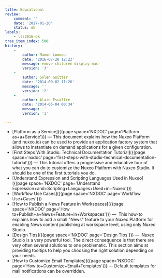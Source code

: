 ```yaml
---
title: Educational
review:
    comment: ''
    date: '2017-01-20'
    status: ok
labels:
    - lts2016-ok
tree_item_index: 500
history:
    -
        author: Manon Lumeau
        date: '2016-07-20 12:23'
        message: emove children display macr
        version: '3'
    -
        author: Solen Guitter
        date: '2014-09-02 11:20'
        message: ''
        version: '2'
    -
        author: Alain Escaffre
        date: '2014-05-04 00:34'
        message: ''
        version: '1'

---
```

*   [Platform as a Service]({{page space='NXDOC' page='Platform as+a+Service'}})&nbsp;&mdash;&nbsp;This document explains how the Nuxeo Platform (and nuxeo.io) can be used to provide an application factory system that allows to instantiate on demand applications for a given configuration.
*   [First Steps With Studio: Technical Documentation Tutorial]({{page space='nxdoc' page='first-steps-with-studio-technical-documentation-tutorial'}})&nbsp;&mdash;&nbsp;This tutorial offers a progressive and educative tour of what you can do to customize the Nuxeo Platform with Nuxeo Studio. It should be one of the first tutorials you do.
*   [Understand Expression and Scripting Languages Used in Nuxeo]({{page space='NXDOC' page='Understand Expression+and+Scripting+Languages+Used+in+Nuxeo'}})
*   [Workflow Use Cases]({{page space='NXDOC' page='Workflow Use+Cases'}})
*   [How to Publish a News Feature in Workspaces]({{page space='NXDOC' page='How to+Publish+a+News+Feature+in+Workspaces'}})&nbsp;&mdash;&nbsp; This how-to explains how to add a&nbsp;small "News" feature to your Nuxeo Platform for enabling News content publishing at workspace level, using only Nuxeo Studio.
*   [Design Tips]({{page space='NXDOC' page='Design Tips'}})&nbsp;&mdash;&nbsp; Nuxeo Studio is a very powerful tool. The direct consequence is that there are very often several solutions to one problematic. This section aims at providing tooltips to help you choosing the right solution depending on your needs.
*   [How to Customize Email Templates]({{page space='NXDOC' page='How to+Customize+Email+Templates'}})&nbsp;&mdash;&nbsp;Default templates for mail notifications can be overridden. 


